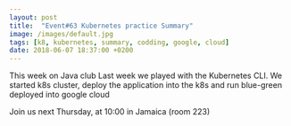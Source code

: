 ```yaml
---
layout: post
title:  "Event#63 Kubernetes practice Summary"
image: /images/default.jpg
tags: [k8, kubernetes, summary, codding, google, cloud]
date: 2018-06-07 18:37:00 +0200
---
```


This week on Java club Last week we played with the Kubernetes CLI. We started k8s cluster, deploy the application into the k8s and run blue-green deployed into google cloud []()

Join us next Thursday, at 10:00 in Jamaica (room 223)
